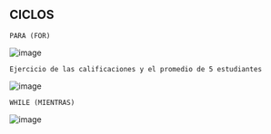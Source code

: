 ## CICLOS
    PARA (FOR)
![image](https://user-images.githubusercontent.com/113805099/196008736-e86e7744-b82d-4deb-8bdf-840524b884ab.png)

    Ejercicio de las calificaciones y el promedio de 5 estudiantes
![image](https://user-images.githubusercontent.com/113805099/196011693-223ecf4d-1358-4389-a146-b297e10924ad.png)


    WHILE (MIENTRAS)
![image](https://user-images.githubusercontent.com/113805099/196009092-685c1b94-2256-48a1-9450-cde936fb6ce1.png)
